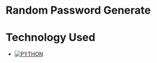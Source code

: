 # Random Password Generate

# Technology Used 

* [![PYTHON](https://img.shields.io/badge/PYTHON-3-blue)](https://developer.mozilla.org/en-US/docs/Web/PYTHON)
